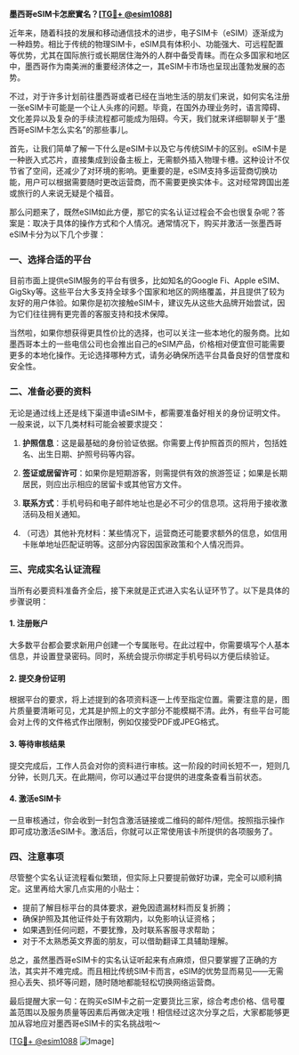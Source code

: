 **墨西哥eSIM卡怎麽實名？[[TG💪+ @esim1088](https://t.me/s/esim1088)]**

近年来，随着科技的发展和移动通信技术的进步，电子SIM卡（eSIM）逐渐成为一种趋势。相比于传统的物理SIM卡，eSIM具有体积小、功能强大、可远程配置等优势，尤其在国际旅行或长期居住海外的人群中备受青睐。而在众多国家和地区中，墨西哥作为南美洲的重要经济体之一，其eSIM卡市场也呈现出蓬勃发展的态势。

不过，对于许多计划前往墨西哥或者已经在当地生活的朋友们来说，如何实名注册一张eSIM卡可能是一个让人头疼的问题。毕竟，在国外办理业务时，语言障碍、文化差异以及复杂的手续流程都可能成为阻碍。今天，我们就来详细聊聊关于“墨西哥eSIM卡怎么实名”的那些事儿。

首先，让我们简单了解一下什么是eSIM卡以及它与传统SIM卡的区别。eSIM卡是一种嵌入式芯片，直接集成到设备主板上，无需额外插入物理卡槽。这种设计不仅节省了空间，还减少了对环境的影响。更重要的是，eSIM支持多运营商切换功能，用户可以根据需要随时更改运营商，而不需要更换实体卡。这对经常跨国出差或旅行的人来说无疑是个福音。

那么问题来了，既然eSIM如此方便，那它的实名认证过程会不会也很复杂呢？答案是：取决于具体的操作方式和个人情况。通常情况下，购买并激活一张墨西哥eSIM卡分为以下几个步骤：

### 一、选择合适的平台

目前市面上提供eSIM服务的平台有很多，比如知名的Google Fi、Apple eSIM、GigSky等。这些平台大多支持全球多个国家和地区的网络覆盖，并且提供了较为友好的用户体验。如果你是初次接触eSIM卡，建议先从这些大品牌开始尝试，因为它们往往拥有更完善的客服支持和技术保障。

当然啦，如果你想获得更具性价比的选择，也可以关注一些本地化的服务商。比如墨西哥本土的一些电信公司也会推出自己的eSIM产品，价格相对便宜但可能需要更多的本地化操作。无论选择哪种方式，请务必确保所选平台具备良好的信誉度和安全性。

### 二、准备必要的资料

无论是通过线上还是线下渠道申请eSIM卡，都需要准备好相关的身份证明文件。一般来说，以下几类材料可能会被要求提交：

1. **护照信息**：这是最基础的身份验证依据。你需要上传护照首页的照片，包括姓名、出生日期、护照号码等内容。
   
2. **签证或居留许可**：如果你是短期游客，则需提供有效的旅游签证；如果是长期居民，则应出示相应的居留卡或其他官方文件。
   
3. **联系方式**：手机号码和电子邮件地址也是必不可少的信息项。这将用于接收激活码及相关通知。

4. （可选）其他补充材料：某些情况下，运营商还可能要求额外的信息，如信用卡账单地址匹配证明等。这部分内容因国家政策和个人情况而异。

### 三、完成实名认证流程

当所有必要资料准备齐全后，接下来就是正式进入实名认证环节了。以下是具体的步骤说明：

#### 1. 注册账户
大多数平台都会要求新用户创建一个专属账号。在此过程中，你需要填写个人基本信息，并设置登录密码。同时，系统会提示你绑定手机号码以方便后续验证。

#### 2. 提交身份证明
根据平台的要求，将上述提到的各项资料逐一上传至指定位置。需要注意的是，图片质量要清晰可见，尤其是护照上的文字部分不能模糊不清。此外，有些平台可能会对上传的文件格式作出限制，例如仅接受PDF或JPEG格式。

#### 3. 等待审核结果
提交完成后，工作人员会对你的资料进行审核。这一阶段的时间长短不一，短则几分钟，长则几天。在此期间，你可以通过平台提供的进度条查看当前状态。

#### 4. 激活eSIM卡
一旦审核通过，你会收到一封包含激活链接或二维码的邮件/短信。按照指示操作即可成功激活eSIM卡。激活后，你就可以正常使用该卡所提供的各项服务了。

### 四、注意事项

尽管整个实名认证流程看似繁琐，但实际上只要提前做好功课，完全可以顺利搞定。这里再给大家几点实用的小贴士：

- 提前了解目标平台的具体要求，避免因遗漏材料而反复折腾；
- 确保护照及其他证件处于有效期内，以免影响认证资格；
- 如果遇到任何问题，不要犹豫，及时联系客服寻求帮助；
- 对于不太熟悉英文界面的朋友，可以借助翻译工具辅助理解。

总之，虽然墨西哥eSIM卡的实名认证听起来有点麻烦，但只要掌握了正确的方法，其实并不难完成。而且相比传统SIM卡而言，eSIM的优势显而易见——无需担心丢失、损坏等问题，随时随地都能轻松切换网络运营商。

最后提醒大家一句：在购买eSIM卡之前一定要货比三家，综合考虑价格、信号覆盖范围以及服务质量等因素后再做决定哦！相信经过这次分享之后，大家都能够更加从容地应对墨西哥eSIM卡的实名挑战啦～

[[TG💪+ @esim1088](https://t.me/s/esim1088) ![Image](https://i.postimg.cc/4NQfJmqS/Snipaste-2025-05-13-00-14-12.png)]
